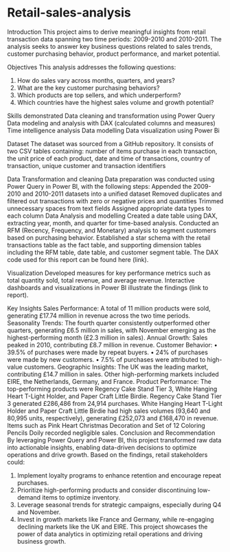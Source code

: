 # Retail-sales-analysis
Introduction
This project aims to derive meaningful insights from retail transaction data spanning two time periods: 2009-2010 and 2010-2011. The analysis seeks to answer key business questions related to sales trends, customer purchasing behavior, product performance, and market potential.

Objectives
This analysis addresses the following questions:
1. How do sales vary across months, quarters, and years?
2. What are the key customer purchasing behaviors?
3. Which products are top sellers, and which underperform?
4. Which countries have the highest sales volume and growth potential?

Skills demonstrated
Data cleaning and transformation using Power Query
Data modeling and analysis with DAX (calculated columns and measures)
Time intelligence analysis
Data modelling
Data visualization using Power Bi

Dataset
The dataset was sourced from a GitHub repository. It consists of two CSV tables containing: number of items purchase in each transaction, the unit price of each product, date and time of transactions, country of transaction, unique customer and transaction identifiers 

Data Transformation and cleaning
Data preparation was conducted using Power Query in Power BI, with the following steps:
Appended the 2009-2010 and 2010-2011 datasets into a unified dataset
Removed duplicates and filtered out transactions with zero or negative prices and quantities
Trimmed unnecessary spaces from text fields
Assigned appropriate data types to each column
Data Analysis and modelling 
Created a date table using DAX, extracting year, month, and quarter for time-based analysis.
Conducted an RFM (Recency, Frequency, and Monetary) analysis to segment customers based on purchasing behavior.
Established a star schema with the retail transactions table as the fact table, and supporting dimension tables including the RFM table, date table, and customer segment table.
The DAX code used for this report can be found here (link).

Visualization
Developed measures for key performance metrics such as total quantity sold, total revenue, and average revenue.
Interactive dashboards and visualizations in Power BI illustrate the findings (link to report).

Key Insights
Sales Performance: A total of 11 million products were sold, generating £17.74 million in revenue across the two time periods.
Seasonality Trends: The fourth quarter consistently outperformed other quarters, generating £6.5 million in sales, with November emerging as the highest-performing month (£2.3 million in sales).
Annual Growth: Sales peaked in 2010, contributing £8.7 million in revenue.
Customer Behavior:
•	39.5% of purchases were made by repeat buyers. 
•	24% of purchases were made by new customers.
•	7.5% of purchases were attributed to high-value customers.
Geographic Insights: The UK was the leading market, contributing £14.7 million in sales. Other high-performing markets included EIRE, the Netherlands, Germany, and France.
Product Performance:
The top-performing products were Regency Cake Stand Tier 3, White Hanging Heart T-Light Holder, and Paper Craft Little Birdie.
Regency Cake Stand Tier 3 generated £286,486 from 24,914 purchases.
 White Hanging Heart T-Light Holder and Paper Craft Little Birdie had high sales volumes (93,640 and 80,995 units, respectively), generating £252,073 and £168,470 in revenue.
Items such as Pink Heart Christmas Decoration and Set of 12 Coloring Pencils Doily recorded negligible sales.
Conclusion and Recommendation
By leveraging Power Query and Power BI, this project transformed raw data into actionable insights, enabling data-driven decisions to optimize operations and drive growth. 
Based on the findings, retail stakeholders could:
1.	Implement loyalty programs to enhance retention and encourage repeat purchases.
2.	Prioritize high-performing products and consider discontinuing low-demand items to optimize inventory.
3.	Leverage seasonal trends for strategic campaigns, especially during Q4 and November.
4.	Invest in growth markets like France and Germany, while re-engaging declining markets like the UK and EIRE.
This project showcases the power of data analytics in optimizing retail operations and driving business growth.

